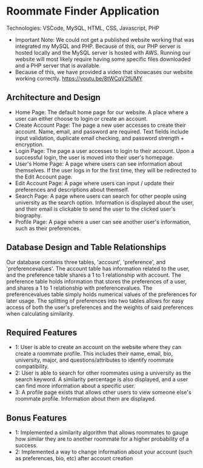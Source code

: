 # Roommate Finder Application
Technologies: VSCode, MySQL, HTML, CSS, Javascript, PHP
- Important Note: We could not get a published website working that was integrated my MySQL and PHP. Because of this, our PHP server is hosted locally and the MySQL server is hosted with AWS. Running our website will most likely require having some specific files downloaded and a PHP server that is available.
- Because of this, we have provided a video that showcases our website working correctly. https://youtu.be/8tWCqV2fUMY

## Architecture and Design
- Home Page: The default home page for our website. A place where a user can either choose to login or create an account.
- Create Account Page: The page a new user accesses to create their account. Name, email, and password are required. Text fields include input validation, duplicate email checking, and password strength + encryption.
- Login Page: The page a user accesses to login to their account. Upon a successful login, the user is moved into their user's homepage.
- User's Home Page: A page where users can see information about themselves. If the user logs in for the first time, they will be redirected to the Edit Account page.
- Edit Account Page: A page where users can input / update their preferences and descriptions about themself. 
- Search Page: A page where users can search for other people using university as the search option. Information is displayed about the user, and their email is clickable to send the user to the clicked user's biography.
- Profile Page: A page where a user can see another user's information, such as their preferences.

## Database Design and Table Relationships
Our database contains three tables, 'account', 'preference', and 'preferencevalues'.
The account table has information related to the user, and the preference table shares a 1 to 1 relationship with account. 
The preference table holds information that stores the preferences of a user, and shares a 1 to 1 relationship with preferencevalues.
The preferencevalues table simply holds numerical values of the preferences for later usage.
The splitting of preferences into two tables allows for easy access of both the user's preferences and the weights of said preferences when calculating similarity.

## Required Features
- 1: User is able to create an account on the website where they can create a roommate profile. This includes their name, email, bio, university, major, and questions/attributes to identify roommate compatibility.
- 2: User is able to search for other roommates using a university as the search keyword. A similarity percentage is also displayed, and a user can find more information about a specific user.
- 3: A profile page exists that allows other users to view someone else's roommate profile. Information about them are displayed.

## Bonus Features
- 1: Implemented a similarity algorithm that allows roommates to gauge how similar they are to another roommate for a higher probability of a success.
- 2: Implemented a way to change information about your account (such as preferences, bio, etc) after account creation
